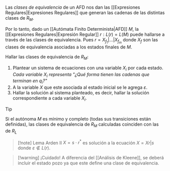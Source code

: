 Las *clases de equivalencia* de un AFD nos dan las [[Expresiones Regulares|Expresiones Regulares]] que generan las cadenas de las distintas clases de $R_M$.

Por lo tanto, dado un [[Autómata Finito Determinista|AFD]] $M$, la [[Expresiones Regulares|Expresión Regular]] $r : L(r) = L(M)$ puede hallarse a través de las clases de equivalencia. Pues $r=X_{f_1}|...|X_{f_m}$ donde $X_f$ son las clases de equivalencia asociadas a los estados finales de $M$.

Hallar las clases de equivalencia de $R_M$:
1. Plantear un sistema de ecuaciones con una variable $X_i$ por cada estado. *Cada variable $X_i$ representa "¿Qué forma tienen las cadenas que terminan en $q_i$?"*
2. A la variable $X$ que este asociada al estado inicial se le agrega $\varepsilon$.
3. Hallar la solución al sistema planteado, es decir, hallar la solución correspondiente a cada variable $X_i$.

>[!tip] 
Si el autónoma $M$ es mínimo y completo (todas sus transiciones están definidas), las clases de equivalencia de $R_M$ calculadas coinciden con las de $R_L$

>[!note] Lema Arden II
>$X=s \cdot r^\ast$ es solución a la ecuación $X=Xr|s$ donde $\varepsilon \notin L(r)$.

>[!warning] ¡Cuidado!
 A diferencia del [[Análisis de Kleene]], se deberá incluir el estado pozo ya que este define una clase de equivalencia.
